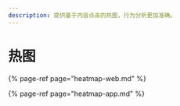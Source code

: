 ```yaml
---
description: 提供基于内容点击的热图，行为分析更加准确。
---
```


# 热图

{% page-ref page="heatmap-web.md" %}

{% page-ref page="heatmap-app.md" %}

